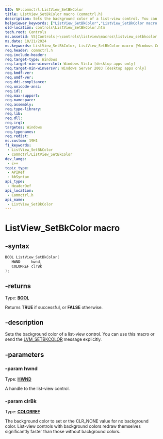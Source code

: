 ```yaml
---
UID: NF:commctrl.ListView_SetBkColor
title: ListView_SetBkColor macro (commctrl.h)
description: Sets the background color of a list-view control. You can use this macro or send the LVM_SETBKCOLOR message explicitly.
helpviewer_keywords: ["ListView_SetBkColor","ListView_SetBkColor macro [Windows Controls]","_win32_ListView_SetBkColor","_win32_ListView_SetBkColor_cpp","commctrl/ListView_SetBkColor","controls.ListView_SetBkColor","controls._win32_ListView_SetBkColor"]
old-location: controls\ListView_SetBkColor.htm
tech.root: Controls
ms.assetid: VS|Controls|~\controls\listview\macros\listview_setbkcolor.htm
ms.date: 10/21/2024
ms.keywords: ListView_SetBkColor, ListView_SetBkColor macro [Windows Controls], _win32_ListView_SetBkColor, _win32_ListView_SetBkColor_cpp, commctrl/ListView_SetBkColor, controls.ListView_SetBkColor, controls._win32_ListView_SetBkColor
req.header: commctrl.h
req.include-header: 
req.target-type: Windows
req.target-min-winverclnt: Windows Vista [desktop apps only]
req.target-min-winversvr: Windows Server 2003 [desktop apps only]
req.kmdf-ver: 
req.umdf-ver: 
req.ddi-compliance: 
req.unicode-ansi: 
req.idl: 
req.max-support: 
req.namespace: 
req.assembly: 
req.type-library: 
req.lib: 
req.dll: 
req.irql: 
targetos: Windows
req.typenames: 
req.redist: 
ms.custom: 19H1
f1_keywords:
 - ListView_SetBkColor
 - commctrl/ListView_SetBkColor
dev_langs:
 - c++
topic_type:
 - APIRef
 - kbSyntax
api_type:
 - HeaderDef
api_location:
 - Commctrl.h
api_name:
 - ListView_SetBkColor
---
```


# ListView_SetBkColor macro

## -syntax

```cpp
BOOL ListView_SetBkColor(
   HWND     hwnd,
   COLORREF clrBk
);
```

## -returns

Type: **[BOOL](/windows/desktop/winprog/windows-data-types)**

Returns <b>TRUE</b> if successful, or <b>FALSE</b> otherwise.


## -description

Sets the background color of a list-view control. You can use this macro or send the <a href="/windows/desktop/Controls/lvm-setbkcolor">LVM_SETBKCOLOR</a> message explicitly.

## -parameters

### -param hwnd

Type: <b><a href="/windows/desktop/WinProg/windows-data-types">HWND</a></b>

A handle to the list-view control.

### -param clrBk

Type: <b><a href="/windows/desktop/WinProg/windows-data-types">COLORREF</a></b>

The background color to set or the CLR_NONE value for no background color. List-view controls with background colors redraw themselves significantly faster than those without background colors.
